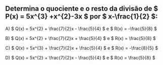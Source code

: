 ## Determina o quociente e o resto da divisão de $ P(x) =  5x^{3} +x^{2}-3x $ por $ x-\frac{1}{2} $: 

A) $ Q(x) = 5x^{2} + \frac{7}{2}x - \frac{5}{4} $ e $ R(x) = -\frac{5}{8} $

B) $ Q(x) = 5x^{2} + \frac{7}{2}x + \frac{5}{4} $ e $ R(x) = \frac{5}{8} $ 

C) $ Q(x) = 5x^{3} + \frac{7}{2}x + \frac{5}{4} $ e $ R(x) = -\frac{8}{5} $

D) $ Q(x) = 5x^{2} + \frac{7}{2}x - \frac{5}{4} $ e $ R(x) = \frac{5}{8} $